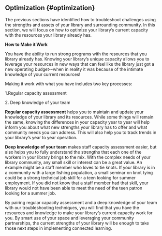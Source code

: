 ## Optimization {#optimization}

The previous sections have identified how to troubleshoot challenges using the strengths and assets of your library and surrounding community. In this section, we will focus on how to optimize your library’s current capacity with the resources your library already has.

**How to Make it Work**

You have the ability to run strong programs with the resources that you library already has. Knowing your library’s unique capacity allows you to leverage your resources in new ways that can feel like the library just got a new operating budget--when in reality it was because of the intimate knowledge of your current resources!

Making it work with what you have includes two key processes:

1.Regular capacity assessment

2\. Deep knowledge of your team

**Regular capacity assessment** helps you to maintain and update your knowledge of your library and its resources. While some things will remain the same, knowing the differences in your capacity year to year will help inform you about what new strengths your library has to offer and what community needs you can address. This will also help you to track trends in your library’s year to year operation.

**Deep knowledge of your team** makes staff capacity assessment easier, but also helps you to fully understand the strengths that each one of the workers in your library brings to the mix. With the complex needs of your library community, any small skill or interest can be a great value. An example might be a staff member who loves to tie knots. If your library is in a community with a large fishing population, a small seminar on knot tying could be a strong technical job skill for a teen looking for summer employment. If you did not know that a staff member had that skill, your library would not have been able to meet the need of the teen patron looking for a summer job.

By pairing regular capacity assessment and a deep knowledge of your team with our troubleshooting techniques, you will find that you have the resources and knowledge to make your library’s current capacity work for you. By smart use of your space and leveraging your community partnerships, the current strengths of your library will be enough to take those next steps in implementing connected learning.